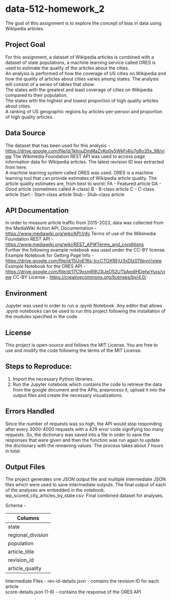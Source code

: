 # data-512-homework_2
The goal of this assignment is to explore the concept of bias in data using Wikipedia articles.  

## Project Goal 
For this assignment, a dataset of Wikipedia articles is combined with a dataset of state populations, a machine learning service called ORES is used to estimate the quality of the articles about the cities.  
An analysis is performed of how the coverage of US cities on Wikipedia and how the quality of articles about cities varies among states. The analysis will consist of a series of tables that show:  
The states with the greatest and least coverage of cities on Wikipedia compared to their population.  
The states with the highest and lowest proportion of high quality articles about cities.  
A ranking of US geographic regions by articles-per-person and proportion of high quality articles.  


## Data Source
The dataset that has been used for this analysis - https://drive.google.com/file/d/1khouDmMaZyKo0y5WkFj4lu7g8o35x_98/view
The Wikimedia Foundation REST API  was used to access page information data for Wikipedia articles. The latest revision ID was extracted from here.  
A machine learning system called ORES was used.  ORES is a machine learning tool that can provide estimates of Wikipedia article quality. The article quality estimates are, from best to worst:
FA - Featured article
GA - Good article (sometimes called A-class)
B - B-class article
C - C-class article
Start - Start-class article
Stub - Stub-class article


## API Documentation
In order to measure article traffic from 2015-2023, data was collected from the MediaWiki Action API. 
Documentation - https://www.mediawiki.org/wiki/API:Info
Terms of use of the Wikimedia Foundation REST API - https://www.mediawiki.org/wiki/REST_API#Terms_and_conditions  
Further the following example notebook was used under the CC-BY license.  
Example Notebook for Getting Page Info - https://drive.google.com/file/d/15UoE16s-IccCTOXREjU3xDIz07tlpyrl/view
Example Notebook for the ORES API - https://drive.google.com/file/d/17C9xsmR9U3lJeD52UTbAedlHDetwYsxs/view
CC-BY License - https://creativecommons.org/licenses/by/4.0/  
 
## Environment
Jupyter was used in order to run a .ipynb Notebook. Any editor that allows .ipynb notebooks can be used to run this project following the installation of the modules specified in the code.

## License
This project is open-source and follows the MIT License. You are free to use and modify the code following the terms of the MIT License.

## Steps to Reproduce:
1)	Import the necessary Python libraries.  
2)	Run the Jupyter notebook which contains the code to retrieve the data from the google document and the APIs, preprocess it, upload it into the output files and create the necessary visualizations. 

## Errors Handled
Since the number of requests was so high, the API would stop responding after every 3000-4000 requests with a 429 error code signifying too many requests. So, the dictionary was saved into a file in order to save the responses that were given and then the function was run again to update the doctionary with the remaining values. The process takes about 7 hours in total.

## Output Files 
The project generates one JSON output file and multiple intermediate JSON files which were used to save intermediate outputs. The final output of each of the analyses are embedded in the notebook.  
wp_scored_city_articles_by_state.csv: Final combined dataset for analyses.  

Schema -   

|Columns           |  
| ---------------- |
|state             |  
|regional_division |  
|population        |  
|article_title     |  
|revision_id       |  
|article_quality   |  


Intermediate Files - 
rev-id-details.json - contains the revision ID for each article  
score-details.json (1-6) - contains the response of the ORES API  







